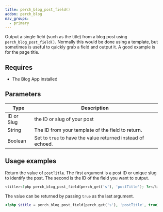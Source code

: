 ```yaml
---
title: perch_blog_post_field()
addon: perch_blog
nav_groups:
  - primary
---
```


Output a single field (such as the title) from a blog post using `perch_blog_post_field()`. Normally this would be done using a template, but sometimes is useful to quickly grab a field and output it. A good example is for the page title.

## Requires

- The Blog App installed

## Parameters

| Type | Description |
|-|-|
| ID or Slug | the ID or slug of your post |
| String | The ID from your template of the field to return. |
| Boolean | Set to `true` to have the value returned instead of echoed. |


## Usage examples

Return the value of `postTitle`. The first argument is a post ID or unique slug to identify the post. The second is the ID of the field you want to output.

```php
<title><?php perch_blog_post_field(perch_get('s'), 'postTitle'); ?></title>
```

The value can be returned by passing `true` as the last argument.

```php
<?php $title = perch_blog_post_field(perch_get('s'), 'postTitle', true); ?>
```
